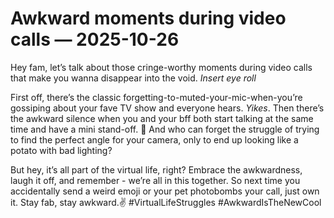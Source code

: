 # Awkward moments during video calls — 2025-10-26

Hey fam, let’s talk about those cringe-worthy moments during video calls that make you wanna disappear into the void. *Insert eye roll*

First off, there’s the classic forgetting-to-muted-your-mic-when-you’re gossiping about your fave TV show and everyone hears. *Yikes*. Then there’s the awkward silence when you and your bff both start talking at the same time and have a mini stand-off. 🙈 And who can forget the struggle of trying to find the perfect angle for your camera, only to end up looking like a potato with bad lighting?

But hey, it’s all part of the virtual life, right? Embrace the awkwardness, laugh it off, and remember - we’re all in this together. So next time you accidentally send a weird emoji or your pet photobombs your call, just own it. Stay fab, stay awkward.✌️ #VirtualLifeStruggles #AwkwardIsTheNewCool